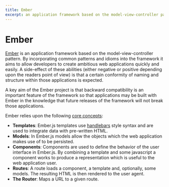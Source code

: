 ```yaml
---
title: Ember
excerpt: an application framework based on the model-view-controller pattern
---
```


# Ember

[Ember](http://emberjs.com/) is an application framework based on the model-view-controller pattern. By incorporating common patterns and idioms into the framework it aims to allow developers to create ambitious web applications quickly and easily. A side-effect of these abilities (either negative or positive depending upon the readers point of view) is that a certain conformity of naming and structure within those applications is expected.

A key aim of the Ember project is that backward compatibility is an important feature of the framework so that applications may be built with Ember in the knowledge that future releases of the framework will not break those applications.

Ember relies upon the following [core concepts](https://guides.emberjs.com/v2.1.0/getting-started/core-concepts/):

 - **Templates**: Ember.js templates use [handlebars](http://handlebarsjs.com/) style syntax and are used to integrate data with pre-written HTML.
 - **Models**: In Ember.js models allow the objects which the web application makes use of to be persisted.
 - **Components**: Components are used to define the behavior of the user interface in Ember.js. By combining a template and some javascript a component works to produce a representation which is useful to the web application user.
 - **Routes**: A route loads a component, a template and, optionally, some models. The resulting HTML is then rendered to the user agent.
 - **The Router**: Maps a URL to a given route.
